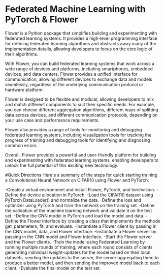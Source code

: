 # Federated Machine Learning with PyTorch & Flower

Flower is a Python package that simplifies building and experimenting with federated learning systems. It provides a high-level programming interface for defining federated learning algorithms and abstracts away many of the implementation details, allowing developers to focus on the core logic of their algorithms.

With Flower, you can build federated learning systems that work across a wide range of devices and platforms, including smartphones, embedded devices, and data centers. Flower provides a unified interface for communication, allowing different devices to exchange data and models seamlessly, regardless of the underlying communication protocol or hardware platform.

Flower is designed to be flexible and modular, allowing developers to mix and match different components to suit their specific needs. For example, you can choose different aggregation algorithms, different ways of splitting data across devices, and different communication protocols, depending on your use case and performance requirements.

Flower also provides a range of tools for monitoring and debugging federated learning systems, including visualization tools for tracking the progress of training and debugging tools for identifying and diagnosing common errors.

Overall, Flower provides a powerful and user-friendly platform for building and experimenting with federated learning systems, enabling developers to unlock the full potential of this exciting new technology.

#Quick Directions
Here's a summary of the steps for quick starting training a Convolutional Neural Network on CIFAR10 using Flower and PyTorch:

-Create a virtual environment and install Flower, PyTorch, and torchvision.
-Define the device allocation in PyTorch.
-Load the CIFAR10 dataset using PyTorch DataLoader() and normalize the data.
-Define the loss and optimizer using PyTorch and train the network on the training set.
-Define the validation of the machine learning network and validate it on the test set.
-Define the CNN model in PyTorch and load the model and data.
-Define the Flower interface by creating a class that implements the methods get_parameters, fit, and evaluate.
-Instantiate a Flower client by passing in the CNN model, data, and Flower interface.
-Instantiate a Flower server by passing in the CNN model and Flower interface.
-Start the Flower server and the Flower clients.
-Train the model using Federated Learning by running multiple rounds of training, where each round consists of clients generating individual weight-updates for the model based on their local datasets, sending the updates to the server, the server aggregating them to produce a better model, and then sending the improved model back to each client.
-Evaluate the final model on the test set.
